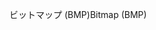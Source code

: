 <span data-ttu-id="81c68-101">ビットマップ (BMP)</span><span class="sxs-lookup"><span data-stu-id="81c68-101">Bitmap (BMP)</span></span>